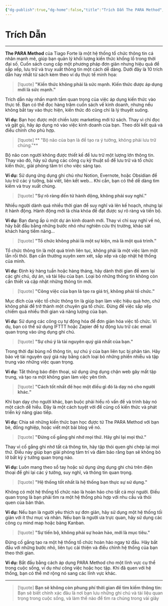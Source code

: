 ```yaml
---
{"dg-publish":true,"dg-home":false,"title":"Trích Dẫn The PARA Method","date":"2025-01-31","tags":["book-quotes","books/the-para-method"],"dg-path":"Books/05 - The PARA Method/0d - Trích Dẫn.md","permalink":"/books/05-the-para-method/0d-trich-dan/","dgPassFrontmatter":true,"updated":"2025-01-31T08:55:00.663+07:00"}
---
```



# Trích Dẫn
---

**The PARA Method** của Tiago Forte là một hệ thống tổ chức thông tin cá nhân mạnh mẽ, giúp bạn quản lý khối lượng kiến thức khổng lồ trong thời đại số. Cuốn sách cung cấp một phương pháp đơn giản nhưng hiệu quả để sắp xếp, lưu trữ và truy xuất thông tin một cách dễ dàng. Dưới đây là 10 trích dẫn hay nhất từ sách kèm theo ví dụ thực tế minh họa:

> [!quote]
> **"Kiến thức không phải là sức mạnh. Kiến thức được áp dụng mới là sức mạnh."**

Trích dẫn này nhấn mạnh tầm quan trọng của việc áp dụng kiến thức vào thực tế. Bạn có thể đọc hàng trăm cuốn sách về kinh doanh, nhưng nếu không bắt tay vào thực hiện, kiến thức đó cũng chỉ là lý thuyết suông.

**Ví dụ:** Bạn học được một chiến lược marketing mới từ sách. Thay vì chỉ đọc và gật gù, hãy áp dụng nó vào việc kinh doanh của bạn. Theo dõi kết quả và điều chỉnh cho phù hợp.

> [!quote]
> ** "Bộ não của bạn là để tạo ra ý tưởng, không phải lưu trữ chúng."**

Bộ não con người không được thiết kế để lưu trữ một lượng lớn thông tin. Thay vào đó, hãy sử dụng các công cụ kỹ thuật số để lưu trữ và tổ chức kiến thức, giải phóng tâm trí cho việc sáng tạo.

**Ví dụ:** Sử dụng ứng dụng ghi chú như Notion, Evernote, hoặc Obsidian để lưu trữ các ý tưởng, bài viết, liên kết web... Khi cần, bạn có thể dễ dàng tìm kiếm và truy xuất chúng.

> [!quote]
> **"Sự rõ ràng đến từ hành động, không phải suy nghĩ."**

Nhiều người dành quá nhiều thời gian để suy nghĩ và lên kế hoạch, nhưng lại ít hành động. Hành động mới là chìa khóa để đạt được sự rõ ràng và tiến bộ.

**Ví dụ:** Bạn đang ấp ủ một dự án kinh doanh mới. Thay vì chỉ suy nghĩ về nó, hãy bắt đầu bằng những bước nhỏ như nghiên cứu thị trường, khảo sát khách hàng tiềm năng...

> [!quote]
> **"Tổ chức không phải là một sự kiện, mà là một quá trình."**

Tổ chức thông tin là một quá trình liên tục, không phải là một việc làm một lần rồi thôi. Bạn cần thường xuyên xem xét, sắp xếp và cập nhật hệ thống của mình.

**Ví dụ:** Định kỳ hàng tuần hoặc hàng tháng, hãy dành thời gian để xem lại các ghi chú, dự án, và tài liệu của bạn. Loại bỏ những thông tin không còn cần thiết và cập nhật những thông tin mới.

> [!quote]
> **"Công việc của bạn là tạo ra giá trị, không phải tổ chức."**

Mục đích của việc tổ chức thông tin là giúp bạn làm việc hiệu quả hơn, chứ không phải để trở thành một chuyên gia tổ chức. Đừng để việc sắp xếp chiếm quá nhiều thời gian và năng lượng của bạn.

**Ví dụ:** Sử dụng các công cụ tự động hóa để đơn giản hóa việc tổ chức. Ví dụ, bạn có thể sử dụng IFTTT hoặc Zapier để tự động lưu trữ các email quan trọng vào ứng dụng ghi chú.

> [!quote]
> **"Sự chú ý là tài nguyên quý giá nhất của bạn."**

Trong thời đại bùng nổ thông tin, sự chú ý của bạn liên tục bị phân tán. Hãy bảo vệ tài nguyên quý giá này bằng cách loại bỏ những phiền nhiễu và tập trung vào những việc quan trọng.

**Ví dụ:** Tắt thông báo điện thoại, sử dụng ứng dụng chặn web gây mất tập trung, và tạo ra một không gian làm việc yên tĩnh.

> [!quote]
> **"Cách tốt nhất để học một điều gì đó là dạy nó cho người khác."**

Khi bạn dạy cho người khác, bạn buộc phải hiểu rõ vấn đề và trình bày nó một cách dễ hiểu. Đây là một cách tuyệt vời để củng cố kiến thức và phát triển kỹ năng giao tiếp.

**Ví dụ:** Chia sẻ những kiến thức bạn học được từ The PARA Method với bạn bè, đồng nghiệp, hoặc viết một bài blog về nó.

> [!quote]
> **"Đừng cố gắng ghi nhớ mọi thứ. Hãy ghi lại mọi thứ."**

Thay vì cố gắng ghi nhớ tất cả thông tin, hãy tập thói quen ghi chép lại mọi thứ. Điều này giúp bạn giải phóng tâm trí và đảm bảo rằng bạn sẽ không bỏ lỡ bất kỳ ý tưởng quan trọng nào.

**Ví dụ:** Luôn mang theo sổ tay hoặc sử dụng ứng dụng ghi chú trên điện thoại để ghi lại các ý tưởng, suy nghĩ, và thông tin quan trọng.

> [!quote]
> **"Hệ thống tốt nhất là hệ thống bạn thực sự sử dụng."**

Không có một hệ thống tổ chức nào là hoàn hảo cho tất cả mọi người. Điều quan trọng là bạn phải tìm ra một hệ thống phù hợp với nhu cầu và thói quen của bản thân.

**Ví dụ:** Nếu bạn là người yêu thích sự đơn giản, hãy sử dụng một hệ thống tối giản với ít thư mục và nhãn. Nếu bạn là người ưa trực quan, hãy sử dụng các công cụ mind map hoặc bảng Kanban.

> [!quote]
> **"Sự tiến bộ, không phải sự hoàn hảo, mới là mục tiêu."**

Đừng cố gắng tạo ra một hệ thống tổ chức hoàn hảo ngay từ đầu. Hãy bắt đầu với những bước nhỏ, liên tục cải thiện và điều chỉnh hệ thống của bạn theo thời gian.

**Ví dụ:** Bắt đầu bằng cách áp dụng PARA Method cho một lĩnh vực cụ thể trong cuộc sống, ví dụ như công việc hoặc học tập. Khi đã quen với hệ thống, bạn có thể mở rộng nó sang các lĩnh vực khác.

---
> [!quote]
> **Bạn sẽ không còn phung phí thời gian để tìm kiếm thông tin:**
> Bạn sẽ biết chính xác đâu là nơi bạn lưu những ghi chú và tài liệu quan trọng trong cuộc sống, và làm thế nào để tìm ra chúng trong vài giây

